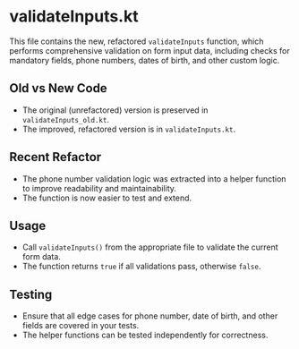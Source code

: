 # validateInputs.kt

This file contains the new, refactored `validateInputs` function, which performs comprehensive validation on form input data, including checks for mandatory fields, phone numbers, dates of birth, and other custom logic.

## Old vs New Code
- The original (unrefactored) version is preserved in `validateInputs_old.kt`.
- The improved, refactored version is in `validateInputs.kt`.

## Recent Refactor
- The phone number validation logic was extracted into a helper function to improve readability and maintainability.
- The function is now easier to test and extend.

## Usage
- Call `validateInputs()` from the appropriate file to validate the current form data.
- The function returns `true` if all validations pass, otherwise `false`.

## Testing
- Ensure that all edge cases for phone number, date of birth, and other fields are covered in your tests.
- The helper functions can be tested independently for correctness. 